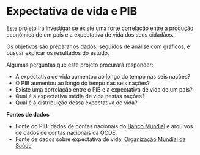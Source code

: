 # Expectativa de vida e PIB
Este projeto irá investigar se existe uma forte correlação entre a produção económica de um país e a expectativa de vida dos seus cidadãos.

Os objetivos são preparar os dados, seguidos de análise com gráficos, e buscar explicar os resultados do estudo.

Algumas perguntas que este projeto procurará responder:
+ A expectativa de vida aumentou ao longo do tempo nas seis nações?
+ O PIB aumentou ao longo do tempo nas seis nações?
+ Existe uma correlação entre o PIB e a expectativa de vida de um país?
+ Qual é a expectativa média de vida nestas nações?
+ Qual é a distribuição dessa expectativa de vida?

**Fontes de dados**
- Fonte do PIB: dados de contas nacionais do [Banco Mundial](https://data.worldbank.org/indicator/NY.GDP.MKTP.CD) e arquivos de dados de contas nacionais da OCDE.
- Fonte de dados sobre expectativa de vida: [Organização Mundial da Saúde](http://apps.who.int/gho/data/node.main.688)

